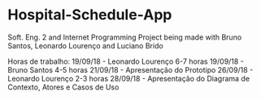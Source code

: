 # Hospital-Schedule-App
Soft. Eng. 2 and Internet Programming Project
being made with Bruno Santos, Leonardo Lourenço and Luciano Brido


Horas de trabalho:
19/09/18 - Leonardo Lourenço 6-7 horas
19/09/18 - Bruno Santos 4-5 horas
21/09/18 - Apresentação do Prototipo
26/09/18 - Leonardo Lourenço 2-3 horas
28/09/18 - Apresentação do Diagrama de Contexto, Atores e Casos de Uso
